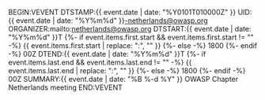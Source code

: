 BEGIN:VEVENT
DTSTAMP:{{ event.date | date: "%Y0101T010000Z" }}
UID:{{ event.date | date: "%Y%m%d" }}-netherlands@owasp.org
ORGANIZER:mailto:netherlands@owasp.org
DTSTART:{{ event.date | date: "%Y%m%d" }}T
{%- if event.items.first.start && event.items.first.start != "" -%}
  {{ event.items.first.start | replace: ":", "" }}
{%- else -%}
  1800
{%- endif -%}
00Z
DTEND:{{ event.date | date: "%Y%m%d" }}T
{%- if event.items.last.end && event.items.last.end != "" -%}
  {{ event.items.last.end | replace: ":", "" }}
{%- else -%}
  1800
{%- endif -%}
00Z
SUMMARY:{{ event.date | date: "%B %-d %Y" }} OWASP Chapter Netherlands meeting
END:VEVENT
